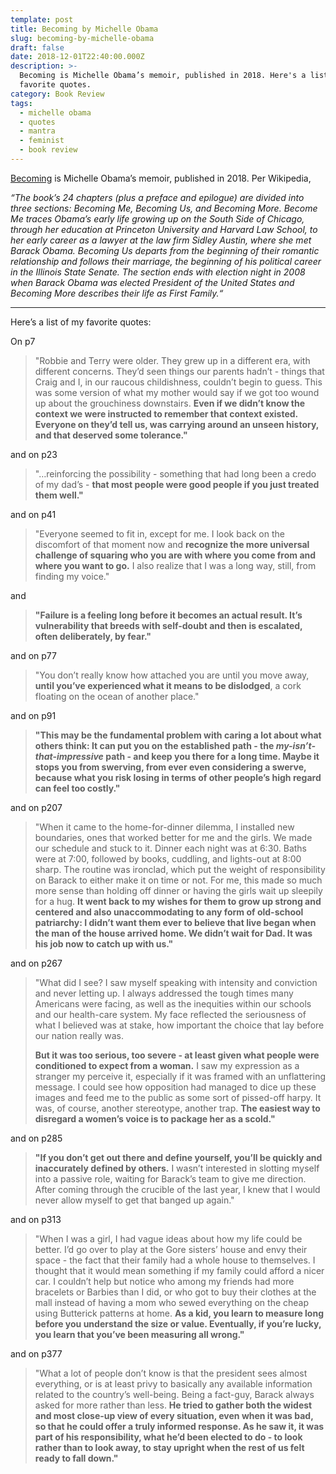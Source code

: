 ```yaml
---
template: post
title: Becoming by Michelle Obama
slug: becoming-by-michelle-obama
draft: false
date: 2018-12-01T22:40:00.000Z
description: >-
  Becoming is Michelle Obama’s memoir, published in 2018. Here's a list of my
  favorite quotes. 
category: Book Review
tags:
  - michelle obama
  - quotes
  - mantra
  - feminist
  - book review
---
```

[Becoming](https://becomingmichelleobama.com/) is Michelle Obama’s memoir, published in 2018. Per Wikipedia,

*“The book’s 24 chapters (plus a preface and epilogue) are divided into three sections: Becoming Me, Becoming Us, and Becoming More. Become Me traces Obama’s early life growing up on the South Side*[](https://t.umblr.com/redirect?z=https%3A%2F%2Fen.wikipedia.org%2Fwiki%2FSouth_Side%2C_Chicago&t=NTA1M2ZlYTdhMTU2NzVmMGYwM2YyNWQ5ZGFmNTJhOWI3ZDJiYzkzZSwyTm51dnZwNg%3D%3D&b=t%3Ada6eij_ZAnVbbTPXeKJrjw&p=https%3A%2F%2Fpmokaren.tumblr.com%2Fpost%2F183834086353%2Fbook-review-becoming-by-michelle-obama&m=1 "South Side, Chicago") *of Chicago, through her education at Princeton University and Harvard Law School*[](https://t.umblr.com/redirect?z=https%3A%2F%2Fen.wikipedia.org%2Fwiki%2FPrinceton_University&t=Y2ZiZGQ5MzlmM2UzYmJkYTVhODhjYzI5NTQ4OGRhNTNiY2VhZDJmNSwyTm51dnZwNg%3D%3D&b=t%3Ada6eij_ZAnVbbTPXeKJrjw&p=https%3A%2F%2Fpmokaren.tumblr.com%2Fpost%2F183834086353%2Fbook-review-becoming-by-michelle-obama&m=1 "Princeton University")*, to her early career as a lawyer at the law firm Sidley Austin, where she met Barack Obama. Becoming Us departs from the beginning of their romantic relationship and follows their marriage, the beginning of his political career in the Illinois State Senate. The section ends with election night in 2008 when Barack Obama was elected President of the United States and Becoming More describes their life as First Family.*[](https://t.umblr.com/redirect?z=https%3A%2F%2Fen.wikipedia.org%2Fwiki%2FFirst_Family&t=YzUwMzJhYjlmZjMxNWJjNmUwZWQxNmUzYTk1ZDY4OGQ3MTJiYzc1ZSwyTm51dnZwNg%3D%3D&b=t%3Ada6eij_ZAnVbbTPXeKJrjw&p=https%3A%2F%2Fpmokaren.tumblr.com%2Fpost%2F183834086353%2Fbook-review-becoming-by-michelle-obama&m=1 "First Family")*“*

- - -

Here’s a list of my favorite quotes:

On p7

> "Robbie and Terry were older. They grew up in a different era, with different concerns. They’d seen things our parents hadn’t - things that Craig and I, in our raucous childishness, couldn’t begin to guess. This was some version of what my mother would say if we got too wound up about the grouchiness downstairs. **Even if we didn’t know the context we were instructed to remember that context existed. Everyone on they’d tell us, was carrying around an unseen history, and that deserved some tolerance."**

and on p23

> "…reinforcing the possibility - something that had long been a credo of my dad’s - **that most people were good people if you just treated them well."**

and on p41

> "Everyone seemed to fit in, except for me. I look back on the discomfort of that moment now and **recognize the more universal challenge of squaring who you are with where you come from and where you want to go.** I also realize that I was a long way, still, from finding my voice."

and 

> **"Failure is a feeling long before it becomes an actual result. It’s vulnerability that breeds with self-doubt and then is escalated, often deliberately, by fear."**

and on p77

> "You don’t really know how attached you are until you move away, **until you’ve experienced what it means to be dislodged**, a cork floating on the ocean of another place."

and on p91

> **"This may be the fundamental problem with caring a lot about what others think: It can put you on the established path - the *my-isn’t-that-impressive* path - and keep you there for a long time. Maybe it stops you from swerving, from ever even considering a swerve, because what you risk losing in terms of other people’s high regard can feel too costly."**

and on p207

> "When it came to the home-for-dinner dilemma, I installed new boundaries, ones that worked better for me and the girls. We made our schedule and stuck to it. Dinner each night was at 6:30. Baths were at 7:00, followed by books, cuddling, and lights-out at 8:00 sharp. The routine was ironclad, which put the weight of responsibility on Barack to either make it on time or not. For me, this made so much more sense than holding off dinner or having the girls wait up sleepily for a hug. **It went back to my wishes for them to grow up strong and centered and also unaccommodating to any form of old-school patriarchy: I didn’t want them ever to believe that live began when the man of the house arrived home. We didn’t wait for Dad. It was his job now to catch up with us."**

and on p267

> "What did I see? I saw myself speaking with intensity and conviction and never letting up. I always addressed the tough times many Americans were facing, as well as the inequities within our schools and our health-care system. My face reflected the seriousness of what I believed was at stake, how important the choice that lay before our nation really was.
>
> **But it was too serious, too severe - at least given what people were conditioned to expect from a woman.** I saw my expression as a stranger my perceive it, especially if it was framed with an unflattering message. I could see how opposition had managed to dice up these images and feed me to the public as some sort of pissed-off harpy. It was, of course, another stereotype, another trap. **The easiest way to disregard a women’s voice is to package her as a scold."**

and on p285

> **"If you don’t get out there and define yourself, you’ll be quickly and inaccurately defined by others.** I wasn’t interested in slotting myself into a passive role, waiting for Barack’s team to give me direction. After coming through the crucible of the last year, I knew that I would never allow myself to get that banged up again."

and on p313

> "When I was a girl, I had vague ideas about how my life could be better. I’d go over to play at the Gore sisters’ house and envy their space - the fact that their family had a whole house to themselves. I thought that it would mean something if my family could afford a nicer car. I couldn’t help but notice who among my friends had more bracelets or Barbies than I did, or who got to buy their clothes at the mall instead of having a mom who sewed everything on the cheap using Butterick patterns at home. **As a kid, you learn to measure long before you understand the size or value. Eventually, if you’re lucky, you learn that you’ve been measuring all wrong."**

and on p377

> "What a lot of people don’t know is that the president sees almost everything, or is at least privy to basically any available information related to the country’s well-being. Being a fact-guy, Barack always asked for more rather than less. **He tried to gather both the widest and most close-up view of every situation, even when it was bad, so that he could offer a truly informed response. As he saw it, it was part of his responsibility, what he’d been elected to do - to look rather than to look away, to stay upright when the rest of us felt ready to fall down."**
